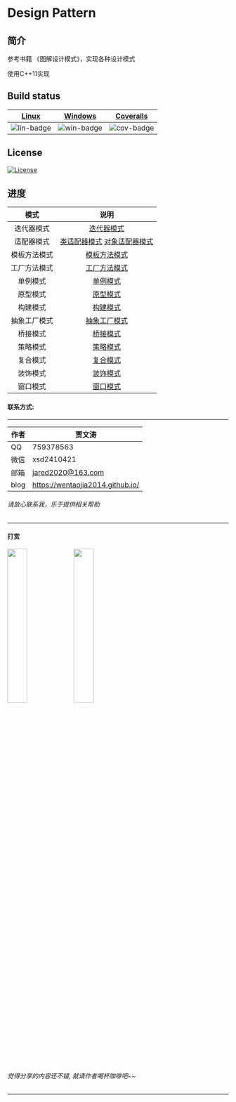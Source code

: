 ﻿# Design Pattern

## 简介
参考书籍 《图解设计模式》，实现各种设计模式

使用C++11实现

## Build status

| [Linux][lin-link] | [Windows][win-link] | [Coveralls][cov-link] |
| :---------------: | :-----------------: | :-------------------: |
| ![lin-badge]      | ![win-badge]        | ![cov-badge]          |

[lin-badge]: https://travis-ci.org/wentaojia2014/DesignPattern.svg?branch=master "Travis build status"
[lin-link]: https://travis-ci.org/wentaojia2014/DesignPattern "Travis build status"
[win-badge]: https://ci.appveyor.com/api/projects/status/cckdwxaagrh2ncvo?svg=true "AppVeyor build status"
[win-link]: https://ci.appveyor.com/project/jiawentao/designpattern "AppVeyor build status"
[cov-badge]: https://coveralls.io/repos/github/wentaojia2014/DesignPattern/badge.svg?branch=master "Coveralls coverage"
[cov-link]: https://coveralls.io/github/wentaojia2014/DesignPattern?branch=master "Coveralls coverage"

## License
[![License](https://img.shields.io/badge/license-MIT-blue.svg)](https://github.com/wentaojia2014/TaoJson/blob/master/LICENSE)

## 进度

| 模式         | 说明                                                                                  |
| :----------: | :-----------------------------------------------------------------------------------: |
| 迭代器模式   | [迭代器模式](code/Iterator/README.md)                                                 |
| 适配器模式   | [类适配器模式](code/Adapter_01/README.md) [对象适配器模式](code/Adapter_02/README.md) |
| 模板方法模式 | [模板方法模式](code/TemplateMethod/README.md)                                         |
| 工厂方法模式 | [工厂方法模式](code/FactoryMethod/README.md)                                          |
| 单例模式     | [单例模式](code/Singleton/README.md)                                                  |
| 原型模式     | [原型模式](code/Prototype/README.md)                                                  |
| 构建模式     | [构建模式](code/Builder/README.md)                                                    |
| 抽象工厂模式 | [抽象工厂模式](code/AbstractFactory/README.md)                                        |
| 桥接模式     | [桥接模式](code/Bridge/README.md)                                                     |
| 策略模式     | [策略模式](code/Strategy/README.md)                                                   |
| 复合模式     | [复合模式](code/Composite/README.md)                                                  |
| 装饰模式     | [装饰模式](code/Decorator/README.md)                                                  |
| 窗口模式     | [窗口模式](code/Facade/README.md)                                                     |
#### 联系方式:
***
| 作者 | 贾文涛                           |
| ---- | -------------------------------- |
| QQ   | 759378563                        |
| 微信 | xsd2410421                       |
| 邮箱 | jared2020@163.com                |
| blog | https://wentaojia2014.github.io/ |

###### 请放心联系我，乐于提供相关帮助
***
#### **打赏**
<img src="https://github.com/wentaojia2014/wentaojia2014.github.io/blob/master/img/weixin.jpg?raw=true" width="30%" height="30%" /><img src="https://github.com/wentaojia2014/wentaojia2014.github.io/blob/master/img/zhifubao.jpg?raw=true" width="30%" height="30%" />

###### 觉得分享的内容还不错, 就请作者喝杯咖啡吧~~
***